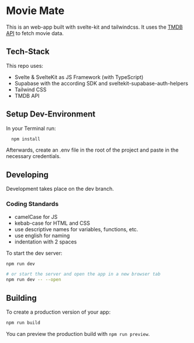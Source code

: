 # Movie Mate

This is an web-app built with svelte-kit and tailwindcss. It uses the [TMDB API](https://developers.themoviedb.org/3/getting-started/introduction) to fetch movie data.

## Tech-Stack
This repo uses:
- Svelte & SvelteKit as JS Framework (with TypeScript)
- Supabase with the according SDK and sveltekit-supabase-auth-helpers
- Tailwind CSS
- TMDB API

## Setup Dev-Environment
In your Terminal run:
```bash
  npm install
```

Afterwards, create an .env file in the root of the project and paste in the necessary credentials.

## Developing
Development takes place on the dev branch.

### Coding Standards
- camelCase for JS
- kebab-case for HTML and CSS
- use descriptive names for variables, functions, etc.
- use english for naming
- indentation with 2 spaces

To start the dev server:

```bash
npm run dev

# or start the server and open the app in a new browser tab
npm run dev -- --open
```

## Building

To create a production version of your app:

```bash
npm run build
```

You can preview the production build with `npm run preview`.


